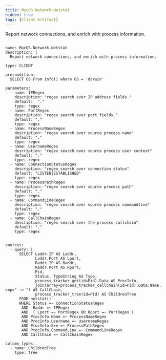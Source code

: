 ```yaml
---
title: MacOS.Network.Netstat
hidden: true
tags: [Client Artifact]
---
```


Report network connections, and enrich with process information.


<pre><code class="language-yaml">
name: MacOS.Network.Netstat
description: |
  Report network connections, and enrich with process information.

type: CLIENT

precondition:
  SELECT OS From info() where OS = 'darwin'

parameters:
  - name: IPRegex
    description: "regex search over IP address fields."
    default:  "."
    type: regex
  - name: PortRegex
    description: "regex search over port fields."
    default: "."
    type: regex
  - name: ProcessNameRegex
    description: "regex search over source process name"
    default: "."
    type: regex
  - name: UsernameRegex
    description: "regex search over source process user context"
    default: "."
    type: regex
  - name: ConnectionStatusRegex
    description: "regex search over connection status"
    default: "LISTEN|ESTABLISHED"
    type: regex
  - name: ProcessPathRegex
    description: "regex search over source process path"
    default: "."
    type: regex
  - name: CommandLineRegex
    description: "regex search over source process commandline"
    default: "."
    type: regex
  - name: CallChainRegex
    description: "regex search over the process callchain"
    default: "."
    type: regex


sources:
  - query: |
      SELECT Laddr.IP AS Laddr,
             Laddr.Port AS Lport,
             Raddr.IP AS Raddr,
             Raddr.Port AS Rport,
             Pid,
             Status, TypeString AS Type,
             process_tracker_get(id=Pid).Data AS ProcInfo,
             join(array=process_tracker_callchain(id=Pid).Data.Name, sep=" -&gt; ") AS CallChain,
             process_tracker_tree(id=Pid) AS ChildrenTree
      FROM netstat()
      WHERE Status =~ ConnectionStatusRegex
       AND  Raddr =~ IPRegex
       AND  ( Lport =~ PortRegex OR Rport =~ PortRegex )
       AND ProcInfo.Name =~ ProcessNameRegex
       AND ProcInfo.Username =~ UsernameRegex
       AND ProcInfo.Exe =~ ProcessPathRegex
       AND ProcInfo.CommandLine =~ CommandLineRegex
       AND CallChain =~ CallChainRegex

column_types:
  - name: ChildrenTree
    type: tree

</code></pre>

